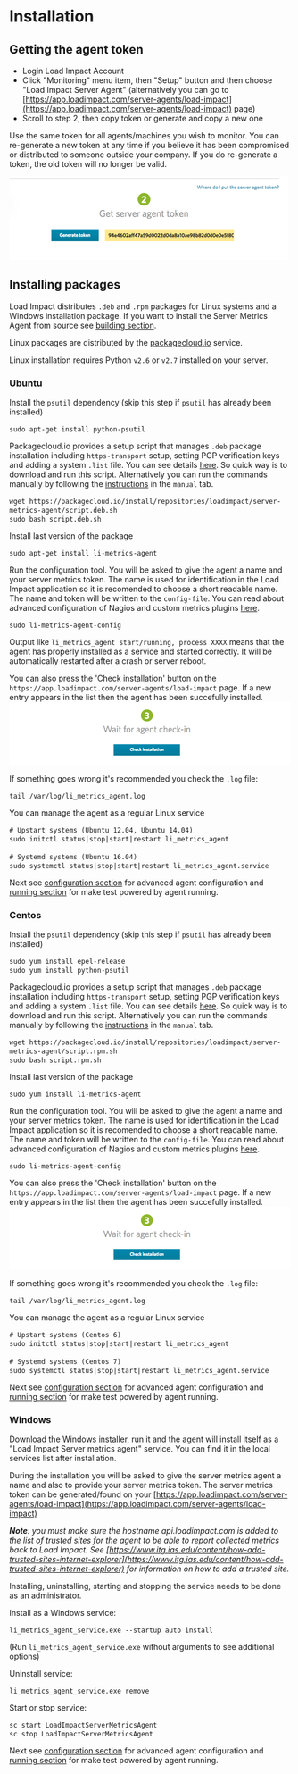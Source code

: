 Installation 
============


Getting the agent token
------------------------------

- Login Load Impact Account
- Click "Monitoring" menu item, then "Setup" button and then choose "Load Impact Server Agent" (alternatively you can go to [https://app.loadimpact.com/server-agents/load-impact](https://app.loadimpact.com/server-agents/load-impact) page)
- Scroll to step 2, then copy token or generate and copy a new one

Use the same token for all agents/machines you wish to monitor. You can re-generate a new token at any time if you believe it has been compromised or distributed to someone outside your company. If you do re-generate a token, the old token will no longer be valid.

![alt tag](token.jpg)

Installing packages
---------------------

Load Impact distributes `.deb` and `.rpm` packages for Linux systems and a Windows installation package.
If you want to install the Server Metrics Agent from source see [building section](1b-BUILD.md).

Linux packages are distributed by the [packagecloud.io](https://packagecloud.io/loadimpact/server-metrics-agent) service.

Linux installation requires Python `v2.6` or `v2.7` installed on your server. 

### Ubuntu

Install the `psutil` dependency (skip this step if `psutil` has already been installed)
```
sudo apt-get install python-psutil
```

Packagecloud.io provides a setup script that manages `.deb` package installation including `https-transport` setup, setting PGP verification keys and adding a system `.list` file. You can see details [here](https://packagecloud.io/loadimpact/server-metrics-agent/install). So quick way is to download and run this script. Alternatively you can run the commands manually by following the [instructions](https://packagecloud.io/loadimpact/server-metrics-agent/install) in the `manual` tab.
```
wget https://packagecloud.io/install/repositories/loadimpact/server-metrics-agent/script.deb.sh
sudo bash script.deb.sh
```

Install last version of the package
```
sudo apt-get install li-metrics-agent
```

Run the configuration tool. You will be asked to give the agent a name and your server metrics token. The name is used for identification in the Load Impact application so it is recomended to choose a short readable name. The name and token will be written to the `config-file`. You can read about advanced configuration of Nagios and custom metrics plugins [here](2-CONFIGURE.md).

````
sudo li-metrics-agent-config
````

Output like `li_metrics_agent start/running, process XXXX` means that the agent has properly installed as a service and started correctly. It will be automatically restarted after a crash or server reboot.

You can also press the 'Check installation' button on the `https://app.loadimpact.com/server-agents/load-impact` page. If a new entry appears in the list then the agent has been succefully installed.
![alt tag](check_installation.png)


If something goes wrong it's recommended you check the `.log` file:
```
tail /var/log/li_metrics_agent.log
```

You can manage the agent as a regular Linux service
```
# Upstart systems (Ubuntu 12.04, Ubuntu 14.04)
sudo initctl status|stop|start|restart li_metrics_agent

# Systemd systems (Ubuntu 16.04)
sudo systemctl status|stop|start|restart li_metrics_agent.service
```

Next see [configuration section](2-CONFIGURE.md) for advanced agent configuration and [running section](3-RUN.md) for make test powered by agent running.


### Centos

Install the `psutil` dependency (skip this step if `psutil` has already been installed)
```
sudo yum install epel-release
sudo yum install python-psutil
```

Packagecloud.io provides a setup script that manages `.deb` package installation including `https-transport` setup, setting PGP verification keys and adding a system `.list` file. You can see details [here](https://packagecloud.io/loadimpact/server-metrics-agent/install). So quick way is to download and run this script. Alternatively you can run the commands manually by following the [instructions](https://packagecloud.io/loadimpact/server-metrics-agent/install) in the `manual` tab.
```
wget https://packagecloud.io/install/repositories/loadimpact/server-metrics-agent/script.rpm.sh
sudo bash script.rpm.sh
```

Install last version of the package
```
sudo yum install li-metrics-agent
```

Run the configuration tool. You will be asked to give the agent a name and your server metrics token. The name is used for identification in the Load Impact application so it is recomended to choose a short readable name. The name and token will be written to the `config-file`. You can read about advanced configuration of Nagios and custom metrics plugins [here](2-CONFIGURE.md).

````
sudo li-metrics-agent-config
````

You can also press the 'Check installation' button on the `https://app.loadimpact.com/server-agents/load-impact` page. If a new entry appears in the list then the agent has been succefully installed.
![alt tag](check_installation.png)


If something goes wrong it's recommended you check the `.log` file:
```
tail /var/log/li_metrics_agent.log
```

You can manage the agent as a regular Linux service
```
# Upstart systems (Centos 6)
sudo initctl status|stop|start|restart li_metrics_agent

# Systemd systems (Centos 7)
sudo systemctl status|stop|start|restart li_metrics_agent.service
```

Next see [configuration section](2-CONFIGURE.md) for advanced agent configuration and [running section](3-RUN.md) for make test powered by agent running.


### Windows

Download the [Windows installer](https://s3.amazonaws.com/loadimpact/server-metrics-agent/server-metrics-agent-1.1.1-win.amd64.exe), run it and the agent will install itself as a "Load Impact Server metrics agent" service. You can find it in the local services list after installation.

During the installation you will be asked to give the server metrics agent a name and also to provide your server metrics token. The server metrics token can be generated/found on your [https://app.loadimpact.com/server-agents/load-impact](https://app.loadimpact.com/server-agents/load-impact)

_**Note**: you must make sure the hostname api.loadimpact.com is added to the list of *trusted sites* for the agent to be able to report collected metrics back to Load Impact. See [https://www.itg.ias.edu/content/how-add-trusted-sites-internet-explorer](https://www.itg.ias.edu/content/how-add-trusted-sites-internet-explorer) for information on how to add a trusted site._

Installing, uninstalling, starting and stopping the service needs to be done as an administrator.

Install as a Windows service:
```
li_metrics_agent_service.exe --startup auto install
```
(Run `li_metrics_agent_service.exe` without arguments to see additional options)

Uninstall service:
```
li_metrics_agent_service.exe remove
```

Start or stop service:
```
sc start LoadImpactServerMetricsAgent
sc stop LoadImpactServerMetricsAgent
```

Next see [configuration section](2-CONFIGURE.md) for advanced agent configuration and [running section](3-RUN.md) for make test powered by agent running.
